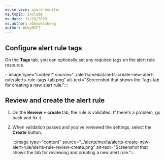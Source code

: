 ```yaml
---
ms.service: azure-monitor
ms.topic: include
ms.date: 11/29/2023
ms.author: abbyweisberg
author: AbbyMSFT
---
```


## Configure alert rule tags

On the **Tags** tab, you can optionally set any required tags on the alert rule resource.

:::image type="content" source="../alerts/media/alerts-create-new-alert-rule/alerts-rule-tags-tab.png" alt-text="Screenshot that shows the Tags tab for creating a new alert rule.":::

## Review and create the alert rule

1. On the **Review + create** tab, the rule is validated. If there's a problem, go back and fix it.
1. When validation passes and you've reviewed the settings, select the **Create** button.

    :::image type="content" source="../alerts/media/alerts-create-new-alert-rule/alerts-rule-review-create.png" alt-text="Screenshot that shows the tab for reviewing and creating a new alert rule.":::
